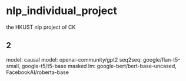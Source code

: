 # nlp_individual_project
the HKUST nlp project of CK

## 2
model: 
causal model: openai-community/gpt2
seq2seq: google/flan-t5-small, google-t5/t5-base
masked lm: google-bert/bert-base-uncased, FacebookAI/roberta-base
